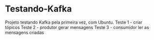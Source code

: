 # Testando-Kafka
Projeto testando Kafka pela primeira vez, com Ubuntu.
Teste 1 - criar tópicos
Teste 2 - produtor gerar mensagens
Teste 3 - consumidor ler as mensagens criadas
